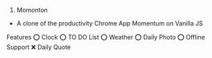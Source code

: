 
1. Momonton
  - A clone of the productivity Chrome App Momentum on Vanilla JS
  
  Features
    ⭕ Clock
    ⭕ TO DO List
    ⭕ Weather
    ⭕ Daily Photo
    ⭕ Offline Support
    ❌ Daily Quote
